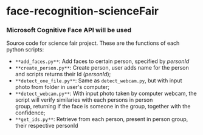 # face-recognition-scienceFair
### Microsoft Cognitive Face API will be used

Source code for science fair project. These are the functions of each python scripts: <br>
* `**add_faces.py**`: Add faces to certain person, specified by *personId*
* `**create_person.py**`: Create person, user adds name for the person and scripts returns their Id (*personId*); <br>
* `**detect_one_file.py**`: Same as `detect_webcam.py`, but with input photo from folder in user's computer; <br>
* `**detect_webcam.py**`: With input photo taken by computer webcam, the script will verify similaries with each persons in person <br>group, returning if the face is someone in the group, together with the confidence; <br>
* `**get_ids.py**`: Retrieve from each person, present in person group, their respective personId
